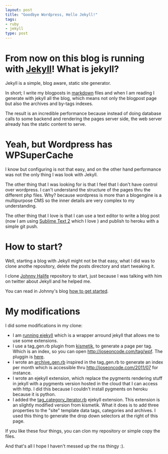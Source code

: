```yaml
--- 
layout: post
title: "Goodbye Wordpress, Hello Jekyll!"
tags: 
- ruby
- jekyll
type: post
---
```


From now on this blog is running with [Jekyll](https://github.com/mojombo/jekyll)!
What is jekyll?
===============

Jekyll is a simple, blog aware, static site generator. 

In short; I write my blogposts in [markdown](http://daringfireball.net/projects/markdown/) files and when I am reading I generate with jekyll all the blog, which means not only the blogpost page but also the archives and by-tags indexes.

The result is an incredible performance because instead of doing database calls to some backend and rendering the pages server side, the web server already has the static content to serve.


Yeah, but Wordpress has WPSuperCache
====================================

I know but configuring is not that easy, and on the other hand performance was not the only thing I was look with Jekyll. 

The other thing that I was looking for is that I feel that I don't have control over wordpress. I can't understand the structure of the pages thru the different php files. Why? because wordpress is more than a blogengine is a multipurpose CMS so the inner details are very complex to my understanding.

The other thing that I love is that I can use a text editor to write a blog post (now I am using [Sublime Text 2](http://sublimetext.com/2) which I love ) and publish to heroku with a simple git push.

How to start?
=============

Well, starting a blog with Jekyll might not be that easy, what I did was to clone anothe repository, delete the posts directory and start tweaking it.

I clone [Johnny Halife](http://johnny.io) repository to start, just because I was talking with him on twitter about Jekyll and he helped me.

You can read in Johnny's blog [how to get started](http://johnny.io/2011/11/18/Jekyll-is-rocking-my-new-blog/).

My modifications
================

I did some modifications in my clone:

* I am [running ejekyll](http://rfelix.com/2010/01/19/jekyll-extensions-minus-equal-pain/) which is a wrapper arround jekyll that allows me to use some extensions.
* I use a tag_gen.rb plugin from [kismetik](http://www.kismetik.com/), to generate a page per tag. Which is an index, so you can open http://joseoncode.com/tag/wpf. The pluggin is [here](https://github.com/jfromaniello/joseoncodecom/blob/master/_plugins/tag_gen.rb).
* I wrote an [archive_gen.rb](https://github.com/jfromaniello/joseoncodecom/blob/master/_plugins/archive_gen.rb) inspired in the tag_gen.rb to generate an index per month which is accessible thru http://joseoncode.com/2011/07 for instance.
* I wrote an ejekyll extension, which replace the pygments rendering stuff in jekyll with a pygments version hosted in the cloud that I can access with http. I did this because I couldn't install pygments on heroku because it is python.
* I added the [tag_category_iterator.rb](https://github.com/jfromaniello/joseoncodecom/blob/master/_extensions/tag_category_iterator/tag_category_iterator.rb) ejekyll extension. This extension is an slightly modified version from kismetik. What it does is to add three properties to the "site" template data tags, categories and archives. I used this thing to generate the drop down selectors at the right of this page.

If you like these four things, you can clon my repository or simple copy the files.

And that's all I hope I haven't messed up the rss thingy :). 
